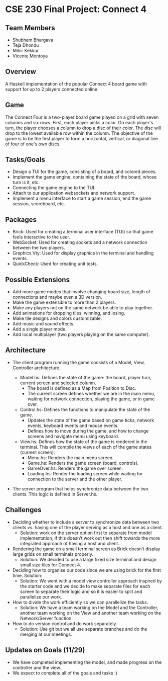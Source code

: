 # CSE 230 Final Project: Connect 4

## Team Members
 - Shubham Bhargava
 - Teja Dhondu
 - Mihir Kekkar
 - Vicente Montoya

## Overview
A Haskell implementation of the popular Connect 4 board game with support for up to 2 players connected online.

## Game
The Connect Four is a two-player board game played on a grid with seven columns and six rows. First, each player picks a color. On each player's turn, the player chooses a column to drop a disc of their color. The disc will drop to the lowest available row within the column. The objective of the game is to be the first player to form a horizontal, vertical, or diagonal line of four of one's own discs.

## Tasks/Goals
- Design a TUI for the game, consisting of a board, and colored pieces.
- Implement the game engine, containing the state of the board, whose turn is it, etc.
- Connecting the game engine to the TUI.
- Attach to our application websockets and network support.
- Implement a menu interface to start a game session, end the game session, scoreboard, etc.

## Packages
 - Brick: Used for creating a terminal user interface (TUI) so that game feels interactive to the user.
 - WebSocket: Used for creating sockets and a network connection between the two players.
 - Graphics.Vty: Used for display graphics in the terminal and handling events.
 - QuickCheck: Used for creating unit tests.

## Possible Extensions
- Add more game modes that involve changing board size, length of connections and maybe even a 3D version.
- Make the game extensible to more than 2 players.
- Make any players not on the same network be able to play together.
- Add animations for dropping tiles, winning, and losing.
- Make tile designs and colors customizable.
- Add music and sound effects.
- Add a single player mode.
- Add local multiplayer (two players playing on the same computer).

## Architecture
- The client program running the game consists of a Model, View, Controller architecture.
    - Model.hs: Defines the state of the game: the board, player turn, current screen and selected column.
        - The board is defined as a Map from Position to Disc.
        - The current screen defines whether we are in the main menu, waiting for network connection, playing the game, or in game over.
    - Control.hs: Defines the functions to manipulate the state of the game.
        - Updates the state of the game based on game ticks, network events, keyboard events and mouse events.
        - Defines how to move during the game, and how to change screens and navigate menu using keyboard.
    - View.hs: Defines how the state of the game is rendered in the terminal. This will compile the views of each of the game states (current screen):
        - Menu.hs: Renders the main menu screen.
        - Game.hs: Renders the game screen (board, controls).
        - GameOver.hs: Renders the game over screen.
        - Loading.hs: Render the loading screen while waiting for connection to the server and the other player.

- The server program that helps synchronize data between the two clients. This logic is defined in Server.hs.

## Challenges
- Deciding whether to include a server to synchronize data between two clients vs. having one of the player serving as a host and one as a client.
    - Solution: work on the server option first to separate from model implementation, if this doesn’t work out then shift towards the more integrated approach of having a host and client. 
- Rendering the game on a small terminal screen as Brick doesn’t display large grids on small terminals properly. 
    - Solution: We decided to use a large fixed size terminal and design small size tiles for Connect 4.
- Deciding how to organise our code since we are using brick for the first time. Solution: 
    - Solution: We went with a model view controller approach inspired by the starter code and we decide to make separate files for each screen to separate their logic and so it is easier to split and parallelize our work. 
- How to divide the work efficiently so we can parallelize the tasks.
    - Solution: We have a team working on the Model and the Controller, another team working on the View and another team working on the Network/Server function. 
- How to do version control and do work separately. 
    - Solution: Use git but we all use separate branches and do the merging at our meetings.

## Updates on Goals (11/29)
- We have completed implementing the model, and made progress on the controller and the view.
- We expect to complete all of the goals and tasks :)

